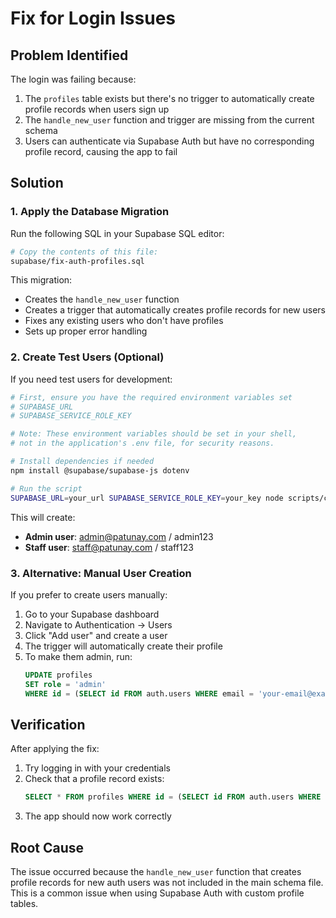 # Fix for Login Issues

## Problem Identified

The login was failing because:
1. The `profiles` table exists but there's no trigger to automatically create profile records when users sign up
2. The `handle_new_user` function and trigger are missing from the current schema
3. Users can authenticate via Supabase Auth but have no corresponding profile record, causing the app to fail

## Solution

### 1. Apply the Database Migration

Run the following SQL in your Supabase SQL editor:

```bash
# Copy the contents of this file:
supabase/fix-auth-profiles.sql
```

This migration:
- Creates the `handle_new_user` function
- Creates a trigger that automatically creates profile records for new users
- Fixes any existing users who don't have profiles
- Sets up proper error handling

### 2. Create Test Users (Optional)

If you need test users for development:

```bash
# First, ensure you have the required environment variables set
# SUPABASE_URL
# SUPABASE_SERVICE_ROLE_KEY

# Note: These environment variables should be set in your shell, 
# not in the application's .env file, for security reasons.

# Install dependencies if needed
npm install @supabase/supabase-js dotenv

# Run the script
SUPABASE_URL=your_url SUPABASE_SERVICE_ROLE_KEY=your_key node scripts/create-test-users.js
```

This will create:
- **Admin user**: admin@patunay.com / admin123
- **Staff user**: staff@patunay.com / staff123

### 3. Alternative: Manual User Creation

If you prefer to create users manually:

1. Go to your Supabase dashboard
2. Navigate to Authentication → Users
3. Click "Add user" and create a user
4. The trigger will automatically create their profile
5. To make them admin, run:
   ```sql
   UPDATE profiles 
   SET role = 'admin' 
   WHERE id = (SELECT id FROM auth.users WHERE email = 'your-email@example.com');
   ```

## Verification

After applying the fix:

1. Try logging in with your credentials
2. Check that a profile record exists:
   ```sql
   SELECT * FROM profiles WHERE id = (SELECT id FROM auth.users WHERE email = 'your-email@example.com');
   ```
3. The app should now work correctly

## Root Cause

The issue occurred because the `handle_new_user` function that creates profile records for new auth users was not included in the main schema file. This is a common issue when using Supabase Auth with custom profile tables.